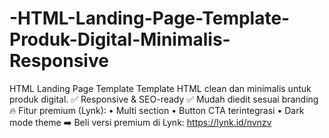 # -HTML-Landing-Page-Template-Produk-Digital-Minimalis-Responsive
HTML Landing Page Template Template HTML clean dan minimalis untuk produk digital.  ✅ Responsive &amp; SEO-ready ✅ Mudah diedit sesuai branding  🔥 Fitur premium (Lynk): • Multi section • Button CTA terintegrasi • Dark mode theme  ➡️ Beli versi premium di Lynk: https://lynk.id/nvnzv
